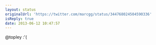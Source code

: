 ```yaml
---
layout: status
originalUrl: 'https://twitter.com/marcgg/status/344768024504590336'
isReply: true
date: 2013-06-12 10:47:57
---
```


@topley :'(
